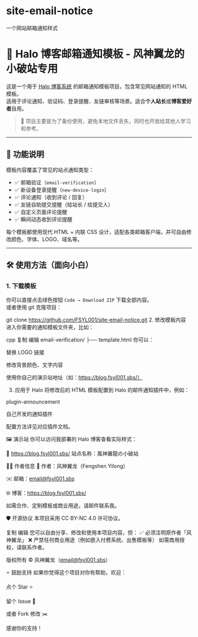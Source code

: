# site-email-notice
一个网站邮箱通知样式
# 📧 Halo 博客邮箱通知模板 - 风神翼龙的小破站专用

这是一个用于 [Halo 博客系统](https://halo.run/) 的邮箱通知模板项目，包含常见网站通知的 HTML 模板。  
适用于评论通知、验证码、登录提醒、友链审核等场景。适合**个人站长**或**博客爱好者**自用。

> 🎯 项目主要是为了备份使用，避免本地文件丢失，同时也开放给其他人学习和参考。

---

## 🧩 功能说明

模板内容覆盖了常见的站点通知类型：

- ✅ 邮箱验证（`email-verification`）
- ✅ 新设备登录提醒（`new-device-login`）
- ✅ 评论通知（收到评论 / 回复）
- ✅ 友链自助提交提醒（给站长 / 给提交人）
- ✅ 自定义页面评论提醒
- ✅ 瞬间动态收到评论提醒

每个模板都使用现代 HTML + 内联 CSS 设计，适配各类邮箱客户端，并可自由修改颜色、字体、LOGO、域名等。

---

## 🛠 使用方法（面向小白）

### 1. 下载模板

你可以直接点击绿色按钮 `Code → Download ZIP` 下载全部内容。  
或者使用 git 克隆项目：


git clone https://github.com/FSYL001/site-email-notice.git
2. 修改模板内容
进入你需要的通知模板文件夹，比如：

cpp
复制
编辑
email-verification/
├── template.html
你可以：

替换 LOGO 链接

修改背景颜色、文字内容

使用你自己的演示站地址（如：https://blog.fsyl001.sbs/）

3. 应用于 Halo
将修改后的 HTML 模板配置到 Halo 的邮件通知插件中，例如：

plugin-announcement

自己开发的通知插件

配置方法详见对应插件文档。

🖼 演示站
你可以访问我部署的 Halo 博客查看实际样式：

🔗 https://blog.fsyl001.sbs/
站点名称：風神翼龍の小破站


🙋‍♂️ 作者信息
👤 作者：风神翼龙（Fengshen Yilong）

✉️ 邮箱：email@fsyl001.sbs

🌐 博客：https://blog.fsyl001.sbs/

如需合作、定制模板或商业用途，请邮件联系我。


🛡️ 开源协议
本项目采用 CC BY-NC 4.0 许可协议。

复制
编辑
您可以自由分享、修改和使用本项目内容，但：
✅ 必须注明原作者「风神翼龙」
❌ 严禁任何商业用途（例如嵌入付费系统、出售模板等）
如需商用授权，请联系作者。

版权所有 © 风神翼龙（email@fsyl001.sbs）

⭐ 鼓励支持
如果你觉得这个项目对你有帮助，欢迎：

点个 Star ⭐

留个 Issue 💬

或者 Fork 修改 ✂️

感谢你的支持！
